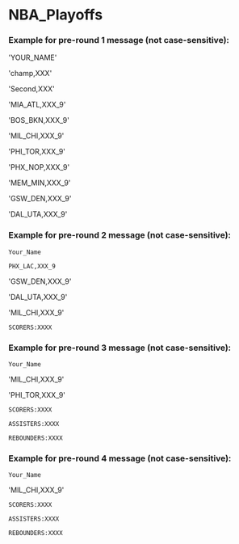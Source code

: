 # NBA_Playoffs
### Example for pre-round 1 message (not case-sensitive):

'YOUR_NAME'

'champ,XXX'

'Second,XXX'

'MIA_ATL,XXX_9'

'BOS_BKN,XXX_9'

'MIL_CHI,XXX_9'

'PHI_TOR,XXX_9'

'PHX_NOP,XXX_9'

'MEM_MIN,XXX_9'

'GSW_DEN,XXX_9'

'DAL_UTA,XXX_9'

### Example for pre-round 2 message (not case-sensitive):

`Your_Name`

`PHX_LAC,XXX_9`

'GSW_DEN,XXX_9'

'DAL_UTA,XXX_9'

'MIL_CHI,XXX_9'

`SCORERS:XXXX`

### Example for pre-round 3 message (not case-sensitive):

`Your_Name`

'MIL_CHI,XXX_9'

'PHI_TOR,XXX_9'

`SCORERS:XXXX`

`ASSISTERS:XXXX`

`REBOUNDERS:XXXX`

### Example for pre-round 4 message (not case-sensitive):

`Your_Name`

'MIL_CHI,XXX_9'

`SCORERS:XXXX`

`ASSISTERS:XXXX`

`REBOUNDERS:XXXX`


